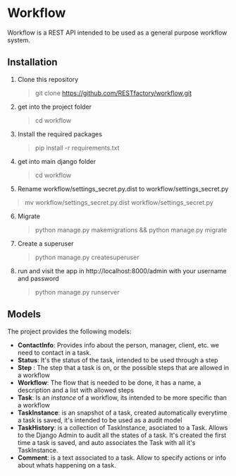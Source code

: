 # Workflow
Workflow is a REST API intended to be used as a general purpose workflow system.

## Installation
1. Clone this repository
	> git clone https://github.com/RESTfactory/workflow.git

2. get into the project folder
	> cd workflow

3. Install the required packages
	> pip install -r requirements.txt

4. get into main django folder
	> cd workflow

5. Rename workflow/settings_secret.py.dist to workflow/settings_secret.py
  > mv workflow/settings_secret.py.dist workflow/settings_secret.py

6. Migrate
	> python manage.py makemigrations && python manage.py migrate

7. Create a superuser
	> python manage.py createsuperuser

8. run and visit the app in http://localhost:8000/admin with your username and password
	> python manage.py runserver

## Models
The project provides the following models:
- **ContactInfo**: Provides info about the person, manager, client, etc. we need to contact in a task.
- **Status**: It's the status of the task, intended to be used through a step
- **Step** : The step that a task is on, or the possible steps that are allowed in a workflow
- **Workflow**: The flow that is needed to be done, it has a name, a description and a list with allowed steps
- **Task**: Is an *instance* of a workflow, its intended to be more specific than a workflow
- **TaskInstance**: is an snapshot of a task, created automatically everytime a task is saved, it's intended to be used as a audit model
- **TaskHistory**: is a collection of TaskInstance, asociated to a Task. Allows to the Django Admin to audit all the states of a task. It's created the first time a task is saved, and auto associates the Task with all it's TaskInstance.
- **Comment**: is a text associated to a task. Allow to specify actions or info about whats happening on a task.
